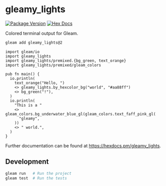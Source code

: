 # gleamy_lights

[![Package Version](https://img.shields.io/hexpm/v/gleamy_lights)](https://hex.pm/packages/gleamy_lights)
[![Hex Docs](https://img.shields.io/badge/hex-docs-ffaff3)](https://hexdocs.pm/gleamy_lights/)

Colored terminal output for Gleam.

```sh
gleam add gleamy_lights@2
```

```gleam
import gleam/io
import gleamy_lights
import gleamy_lights/premixed.{bg_green, text_orange}
import gleamy_lights/premixed/gleam_colors

pub fn main() {
  io.println(
    text_orange("Hello, ")
    <> gleamy_lights.by_hexcolor_bg("world", "#aa88ff")
    <> bg_green("!"),
  )
  io.println(
    "This is a "
    <> gleam_colors.bg_underwater_blue_gl(gleam_colors.text_faff_pink_gl(
      "gleamy",
    ))
    <> " world.",
  )
}
```

Further documentation can be found at <https://hexdocs.pm/gleamy_lights>.

## Development

```sh
gleam run   # Run the project
gleam test  # Run the tests
```
